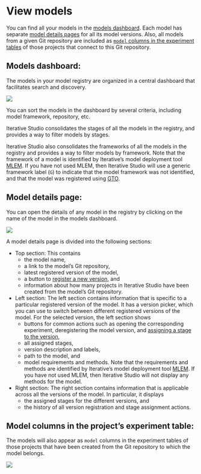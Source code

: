 # View models

You can find all your models in the [models dashboard](#models-dashboard). Each
model has separate [model details pages](#model-details-page) for all its model
versions. Also, all models from a given Git repository are included as
[`model` columns in the experiment tables](#model-columns-in-the-projects-experiment-table)
of those projects that connect to this Git repository.

## Models dashboard:

The models in your model registry are organized in a central dashboard that
facilitates search and discovery.

![](https://static.iterative.ai/img/studio/models-dashboard.png)

You can sort the models in the dashboard by several criteria, including model
framework, repository, etc.

Iterative Studio consolidates the stages of all the models in the registry, and
provides a way to filter models by stages.

Iterative Studio also consolidates the frameworks of all the models in the
registry and provides a way to filter models by framework. Note that the
framework of a model is identified by Iterative’s model deployment tool [MLEM].
If you have not used MLEM, then Iterative Studio will use a generic framework
label (`G`) to indicate that the model framework was not identified, and that
the model was registered using [GTO].

## Model details page:

You can open the details of any model in the registry by clicking on the name of
the model in the models dashboard.

![](https://static.iterative.ai/img/studio/model-details-page.png)

A model details page is divided into the following sections:

- Top section: This contains
  - the model name,
  - a link to the model’s Git repository,
  - latest registered version of the model,
  - a button to
    [register a new version](/doc/studio/user-guide/model-registry/register-version),
    and
  - information about how many projects in Iterative Studio have been created
    from the model’s Git repository.
- Left section: The left section contains information that is specific to a
  particular registered version of the model. It has a version picker, which you
  can use to switch between different registered versions of the model. For the
  selected version, the left section shows
  - buttons for common actions such as opening the corresponding experiment,
    deregistering the model version, and
    [assigning a stage to the version](/doc/studio/user-guide/model-registry/assign-stage),
  - all assigned stages,
  - version description and labels,
  - path to the model, and
  - model requirements and methods. Note that the requirements and methods are
    identified by Iterative’s model deployment tool [MLEM]. If you have not used
    MLEM, then Iterative Studio will not display any methods for the model.
- Right section: The right section contains information that is applicable
  across all the versions of the model. In particular, it displays
  - the assigned stages for the different versions, and
  - the history of all version registration and stage assignment actions.

## Model columns in the project’s experiment table:

The models will also appear as `model` columns in the experiment tables of those
projects that have been created from the Git repository to which the model
belongs.

![](https://static.iterative.ai/img/studio/model-columns-in-experiment-table.png)

[mlem]: https://mlem.ai/
[gto]: https://mlem.ai/doc/gto
